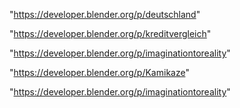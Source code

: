 "https://developer.blender.org/p/deutschland"

"https://developer.blender.org/p/kreditvergleich"

"https://developer.blender.org/p/imaginationtoreality"

 
"https://developer.blender.org/p/Kamikaze"


"https://developer.blender.org/p/imaginationtoreality"


 
